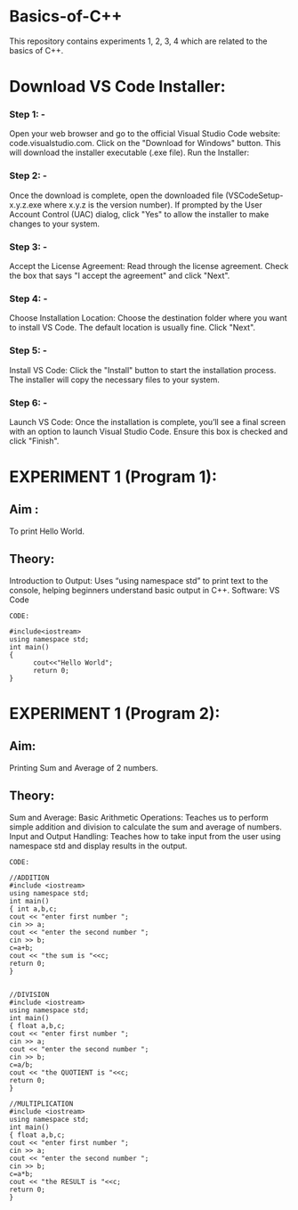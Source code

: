 # Basics-of-C++
This repository contains experiments 1, 2, 3, 4 which are related to the basics of C++.

# Download VS Code Installer:

### Step 1: -
Open your web browser and go to the official Visual Studio Code website: code.visualstudio.com. Click on the "Download for Windows" button. This will download the installer executable (.exe file). Run the Installer:

### Step 2: -
Once the download is complete, open the downloaded file (VSCodeSetup-x.y.z.exe where x.y.z is the version number). If prompted by the User Account Control (UAC) dialog, click "Yes" to allow the installer to make changes to your system.

### Step 3: -
Accept the License Agreement:
Read through the license agreement. Check the box that says "I accept the agreement" and click "Next".

### Step 4: -
Choose Installation Location:
Choose the destination folder where you want to install VS Code. The default location is usually fine. Click "Next".

### Step 5: -
Install VS Code:
Click the "Install" button to start the installation process. The installer will copy the necessary files to your system.

### Step 6: - 
Launch VS Code:
Once the installation is complete, you’ll see a final screen with an option to launch Visual Studio Code. Ensure this box is checked and click "Finish".

# EXPERIMENT 1 (Program 1):
## Aim : 
To print Hello World.
## Theory: 
Introduction to Output: Uses “using namespace std” to print text to the console, helping beginners understand basic output in C++.
Software: VS Code

~~~
CODE:

#include<iostream>
using namespace std;
int main()
{
      cout<<"Hello World";
      return 0;
} 
~~~

# EXPERIMENT 1 (Program 2): 
## Aim:
Printing Sum and Average of 2 numbers.
## Theory:
Sum and Average:
Basic Arithmetic Operations: Teaches us to perform simple addition and division to calculate the sum and average of numbers.
Input and Output Handling: Teaches how to take input from the user using namespace std and display results in the output.

~~~
CODE:

//ADDITION
#include <iostream>
using namespace std;
int main()
{ int a,b,c;
cout << "enter first number ";
cin >> a;
cout << "enter the second number ";
cin >> b;
c=a+b;
cout << "the sum is "<<c;
return 0;
} 


//DIVISION
#include <iostream>
using namespace std;
int main()
{ float a,b,c;
cout << "enter first number ";
cin >> a;
cout << "enter the second number ";
cin >> b;
c=a/b;
cout << "the QUOTIENT is "<<c;
return 0;
}

//MULTIPLICATION
#include <iostream>
using namespace std;
int main()
{ float a,b,c;
cout << "enter first number ";
cin >> a;
cout << "enter the second number ";
cin >> b;
c=a*b;
cout << "the RESULT is "<<c;
return 0;
} 
~~~
